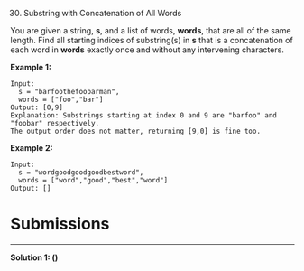 30. Substring with Concatenation of All Words

You are given a string, **s**, and a list of words, **words**, that are all of the same length. Find all starting indices of substring(s) in **s** that is a concatenation of each word in **words** exactly once and without any intervening characters.

 

**Example 1:**
```
Input:
  s = "barfoothefoobarman",
  words = ["foo","bar"]
Output: [0,9]
Explanation: Substrings starting at index 0 and 9 are "barfoo" and "foobar" respectively.
The output order does not matter, returning [9,0] is fine too.
```

**Example 2:**
```
Input:
  s = "wordgoodgoodgoodbestword",
  words = ["word","good","best","word"]
Output: []
```

# Submissions
---
**Solution 1: ()**